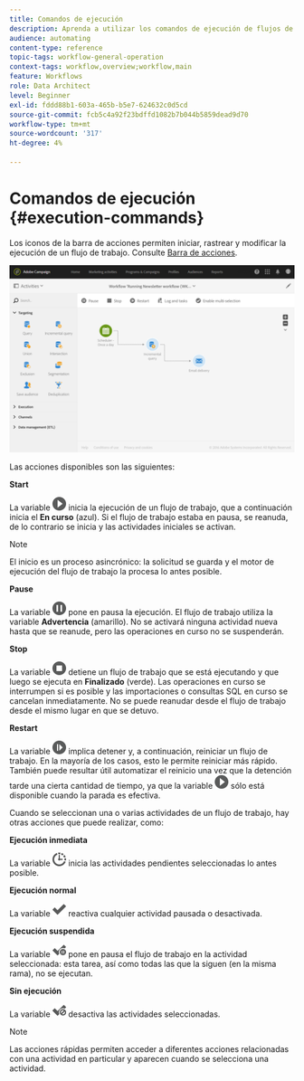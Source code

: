 ```yaml
---
title: Comandos de ejecución
description: Aprenda a utilizar los comandos de ejecución de flujos de trabajo.
audience: automating
content-type: reference
topic-tags: workflow-general-operation
context-tags: workflow,overview;workflow,main
feature: Workflows
role: Data Architect
level: Beginner
exl-id: fddd88b1-603a-465b-b5e7-624632c0d5cd
source-git-commit: fcb5c4a92f23bdffd1082b7b044b5859dead9d70
workflow-type: tm+mt
source-wordcount: '317'
ht-degree: 4%

---
```


# Comandos de ejecución {#execution-commands}

Los iconos de la barra de acciones permiten iniciar, rastrear y modificar la ejecución de un flujo de trabajo. Consulte [Barra de acciones](../../automating/using/workflow-interface.md#action-bar).

![](assets/wkf_execution_2.png)

Las acciones disponibles son las siguientes:

**Start**

La variable ![](assets/play_darkgrey-24px.png) inicia la ejecución de un flujo de trabajo, que a continuación inicia el **En curso** (azul). Si el flujo de trabajo estaba en pausa, se reanuda, de lo contrario se inicia y las actividades iniciales se activan.

>[!NOTE]
>
>El inicio es un proceso asincrónico: la solicitud se guarda y el motor de ejecución del flujo de trabajo la procesa lo antes posible.

**Pause**

La variable ![](assets/pause_darkgrey-24px.png) pone en pausa la ejecución. El flujo de trabajo utiliza la variable **Advertencia** (amarillo). No se activará ninguna actividad nueva hasta que se reanude, pero las operaciones en curso no se suspenderán.

**Stop**

La variable ![](assets/stop_darkgrey-24px.png) detiene un flujo de trabajo que se está ejecutando y que luego se ejecuta en **Finalizado** (verde). Las operaciones en curso se interrumpen si es posible y las importaciones o consultas SQL en curso se cancelan inmediatamente. No se puede reanudar desde el flujo de trabajo desde el mismo lugar en que se detuvo.

**Restart**

La variable ![](assets/pauseplay_darkgrey-24px.png) implica detener y, a continuación, reiniciar un flujo de trabajo. En la mayoría de los casos, esto le permite reiniciar más rápido. También puede resultar útil automatizar el reinicio una vez que la detención tarde una cierta cantidad de tiempo, ya que la variable ![](assets/play_darkgrey-24px.png) sólo está disponible cuando la parada es efectiva.

Cuando se seleccionan una o varias actividades de un flujo de trabajo, hay otras acciones que puede realizar, como:

**Ejecución inmediata**

La variable ![](assets/pending_darkgrey-24px.png) inicia las actividades pendientes seleccionadas lo antes posible.

**Ejecución normal**

La variable ![](assets/check_darkgrey-24px.png) reactiva cualquier actividad pausada o desactivada.

**Ejecución suspendida**

La variable ![](assets/check_pause_darkgrey-24px.png) pone en pausa el flujo de trabajo en la actividad seleccionada: esta tarea, así como todas las que la siguen (en la misma rama), no se ejecutan.

**Sin ejecución**

La variable ![](assets/checkdisable.png) desactiva las actividades seleccionadas.

>[!NOTE]
>
>Las acciones rápidas permiten acceder a diferentes acciones relacionadas con una actividad en particular y aparecen cuando se selecciona una actividad.
